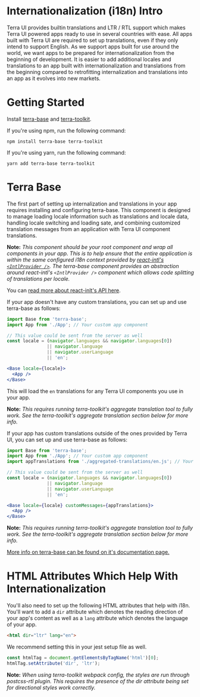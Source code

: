 # Internationalization (i18n) Intro

Terra UI provides builtin translations and LTR / RTL support which makes Terra UI powered apps ready to use in several countries with ease. All apps built with Terra UI are required to set up translations, even if they only intend to support English. As we support apps built for use around the world, we want apps to be prepared for internationalization from the beginning of development. It is easier to add additional locales and translations to an app built with internationalization and translations from the beginning compared to retrofitting internalization and translations into an app as it evolves into new markets.

# Getting Started
Install [terra-base](https://www.npmjs.com/package/terra-base) and [terra-toolkit](https://www.npmjs.com/package/terra-toolkit).

If you're using npm, run the following command:

```
npm install terra-base terra-toolkit
```

If you're using yarn, run the following command:

```
yarn add terra-base terra-toolkit
```

# Terra Base
The first part of setting up internalization and translations in your app requires installing and configuring terra-base. This component is designed to manage loading locale information such as translations and locale data, handling locale switching and loading sate, and combining customized translation messages from an application with Terra UI component translations.

**Note:** *This component should be your root component and wrap all components in your app. This is to help ensure that the entire application is within the same configured i18n context provided by [react-intl's `<IntlProvider />`](https://github.com/yahoo/react-intl/wiki/Components#intlprovider). The terra-base component provides an abstraction around react-intl's `<IntlProvider />` component which allows code splitting of translations per locale.*

You can [read more about react-inlt's API here](https://github.com/yahoo/react-intl/wiki/API).

If your app doesn't have any custom translations, you can set up and use terra-base as follows:

```jsx
import Base from 'terra-base';
import App from './App'; // Your custom app component

// This value could be sent from the server as well
const locale = (navigator.languages && navigator.languages[0])
               || navigator.language
               || navigator.userLanguage
               || 'en';

<Base locale={locale}>
  <App />
</Base>
```

This will load the `en` translations for any Terra UI components you use in your app.

**Note:** *This requires running terra-toolkit's aggregate translation tool to fully work. See the terra-toolkit's aggregate translation section below for more info.*

If your app has custom translations outside of the ones provided by Terra UI, you can set up and use terra-base as follows:

```jsx
import Base from 'terra-base';
import App from './App'; // Your custom app component
import appTranslations from './aggregated-translations/en.js'; // Your aggregated app translations

// This value could be sent from the server as well
const locale = (navigator.languages && navigator.languages[0])
               || navigator.language
               || navigator.userLanguage
               || 'en';

<Base locale={locale} customMessages={appTranslations}>
  <App />
</Base>
```

**Note:** *This requires running terra-toolkit's aggregate translation tool to fully work. See the terra-toolkit's aggregate translation section below for more info.*

[More info on terra-base can be found on it's documentation page.](https://engineering.cerner.com/terra-ui/#/components/terra-base/base/base)


# HTML Attributes Which Help With Internationalization
You'll also need to set up the following HTML attributes that help with i18n. You'll want to add a `dir` attribute which denotes the reading direction of your app's content as well as a `lang` attribute which denotes the language of your app.

```html
<html dir="ltr" lang="en">
```

We recommend setting this in your jest setup file as well.

```js
const htmlTag = document.getElementsByTagName('html')[0];
htmlTag.setAttribute('dir', 'ltr');
```

**Note:** *When using terra-toolkit webpack config, the styles are run through postcss-rtl plugin. This requires the presence of the dir attribute being set for directional styles work correctly.*
